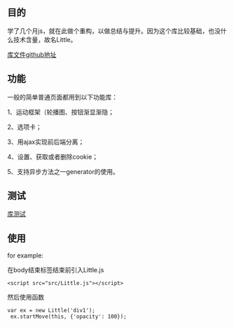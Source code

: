 ## 目的

学了几个月js，就在此做个重构，以做总结与提升。因为这个库比较基础，也没什么技术含量，故名Little。

[库文件github地址](https://github.com/Jomsou/demo-blog/tree/master/personalib/Little.js)
## 功能
一般的简单普通页面都用到以下功能库：

1、运动框架（轮播图、按钮渐显渐隐；

2、选项卡；

3、用ajax实现前后端分离；

4、设置、获取或者删除cookie；

5、支持异步方法之一generator的使用。

## 测试
[库测试](http://jomsou.me/demo-blog/personalib/Little.js/index.html)
## 使用

for example:

在body结束标签结束前引入Little.js

```
<script src="src/Little.js"></script>
```
然后使用函数
```
var ex = new Little('div1');
 ex.startMove(this, {'opacity': 100});
```